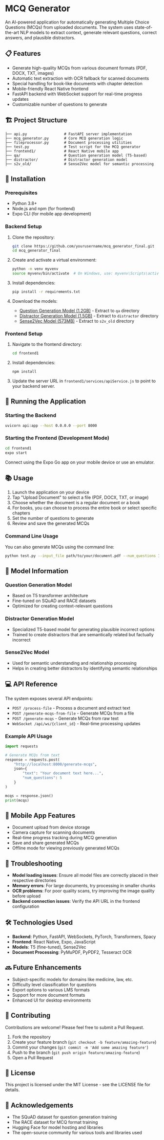 # MCQ Generator

An AI-powered application for automatically generating Multiple Choice Questions (MCQs) from uploaded documents. The system uses state-of-the-art NLP models to extract context, generate relevant questions, correct answers, and plausible distractors.

## 📋 Features

- Generate high-quality MCQs from various document formats (PDF, DOCX, TXT, images)
- Automatic text extraction with OCR fallback for scanned documents
- Special handling for book-like documents with chapter detection
- Mobile-friendly React Native frontend
- FastAPI backend with WebSocket support for real-time progress updates
- Customizable number of questions to generate

## 🏗️ Project Structure

```
├── api.py                 # FastAPI server implementation
├── mcq_generator.py       # Core MCQ generation logic
├── fileprocessor.py       # Document processing utilities
├── test.py                # Test script for the MCQ generator
├── frontend1/             # React Native mobile app
├── qa/                    # Question generation model (T5-based)
├── distractor/            # Distractor generation model
├── s2v_old/               # Sense2Vec model for semantic processing
```

## 🚀 Installation

### Prerequisites

- Python 3.8+
- Node.js and npm (for frontend)
- Expo CLI (for mobile app development)

### Backend Setup

1. Clone the repository:
   ```bash
   git clone https://github.com/yourusername/mcq_generator_final.git
   cd mcq_generator_final
   ```

2. Create and activate a virtual environment:
   ```bash
   python -m venv myvenv
   source myvenv/bin/activate  # On Windows, use: myvenv\Scripts\activate
   ```

3. Install dependencies:
   ```bash
   pip install -r requirements.txt
   ```

4. Download the models:
   - [Question Generation Model (1.2GB)](https://drive.google.com/drive/folders/1jbMKWI2xwUFOxdTCBv3qiVGoyv-biiEb?usp=sharing) - Extract to `qa` directory
   - [Distractor Generation Model (1.5GB)](https://drive.google.com/drive/folders/1mrEbzCwrVevZYY7hwrh3PmPy8nSBDhi4?usp=sharing) - Extract to `distractor` directory
   - [Sense2Vec Model (573MB)](https://github.com/explosion/sense2vec/releases/download/v1.0.0/s2v_reddit_2015_md.tar.gz) - Extract to `s2v_old` directory

### Frontend Setup

1. Navigate to the frontend directory:
   ```bash
   cd frontend1
   ```

2. Install dependencies:
   ```bash
   npm install
   ```

3. Update the server URL in `frontend1/services/apiService.js` to point to your backend server.

## 🔌 Running the Application

### Starting the Backend

```bash
uvicorn api:app --host 0.0.0.0 --port 8000
```

### Starting the Frontend (Development Mode)

```bash
cd frontend1
expo start
```

Connect using the Expo Go app on your mobile device or use an emulator.

## 📚 Usage

1. Launch the application on your device
2. Tap "Upload Document" to select a file (PDF, DOCX, TXT, or image)
3. Choose whether the document is a regular document or a book
4. For books, you can choose to process the entire book or select specific chapters
5. Set the number of questions to generate
6. Review and save the generated MCQs

### Command Line Usage

You can also generate MCQs using the command line:

```bash
python test.py --input_file path/to/your/document.pdf --num_questions 10
```

## 🧠 Model Information

### Question Generation Model
- Based on T5 transformer architecture
- Fine-tuned on SQuAD and RACE datasets
- Optimized for creating context-relevant questions

### Distractor Generation Model
- Specialized T5-based model for generating plausible incorrect options
- Trained to create distractors that are semantically related but factually incorrect

### Sense2Vec Model
- Used for semantic understanding and relationship processing
- Helps in creating better distractors by identifying semantic relationships

## 💻 API Reference

The system exposes several API endpoints:

- `POST /process-file` - Process a document and extract text
- `POST /generate-mcqs-from-file` - Generate MCQs from a file
- `POST /generate-mcqs` - Generate MCQs from raw text
- `WebSocket /api/ws/{client_id}` - Real-time processing updates

### Example API Usage

```python
import requests

# Generate MCQs from text
response = requests.post(
    "http://localhost:8000/generate-mcqs",
    json={
        "text": "Your document text here...",
        "num_questions": 5
    }
)

mcqs = response.json()
print(mcqs)
```

## 📱 Mobile App Features

- Document upload from device storage
- Camera capture for scanning documents
- Real-time progress tracking during MCQ generation
- Save and share generated MCQs
- Offline mode for viewing previously generated MCQs

## 🔧 Troubleshooting

- **Model loading issues**: Ensure all model files are correctly placed in their respective directories
- **Memory errors**: For large documents, try processing in smaller chunks
- **OCR problems**: For poor quality scans, try improving the image quality before upload
- **Backend connection issues**: Verify the API URL in the frontend configuration

## 🛠️ Technologies Used

- **Backend**: Python, FastAPI, WebSockets, PyTorch, Transformers, Spacy
- **Frontend**: React Native, Expo, JavaScript
- **Models**: T5 (fine-tuned), Sense2Vec
- **Document Processing**: PyMuPDF, PyPDF2, Tesseract OCR

## 🔜 Future Enhancements

- Subject-specific models for domains like medicine, law, etc.
- Difficulty level classification for questions
- Export options to various LMS formats
- Support for more document formats
- Enhanced UI for desktop environments

## 📝 Contributing

Contributions are welcome! Please feel free to submit a Pull Request.

1. Fork the repository
2. Create your feature branch (`git checkout -b feature/amazing-feature`)
3. Commit your changes (`git commit -m 'Add some amazing feature'`)
4. Push to the branch (`git push origin feature/amazing-feature`)
5. Open a Pull Request

## 📄 License

This project is licensed under the MIT License - see the LICENSE file for details.

## 🙏 Acknowledgements

- The SQuAD dataset for question generation training
- The RACE dataset for MCQ format training
- Hugging Face for model hosting and libraries
- The open-source community for various tools and libraries used